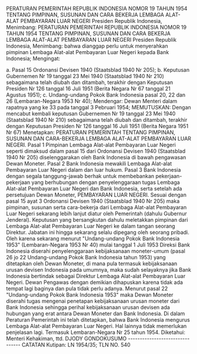  PERATURAN PEMERINTAH REPUBLIK INDONESIA NOMOR 19 TAHUN 1954 TENTANG PIMPINAN, SUSUNAN DAN CARA BEKERJA LEMBAGA ALAT-ALAT PEMBAYARAN LUAR NEGERI Presiden Republik Indonesia, Menimbang: PERATURAN PEMERINTAH REPUBLIK INDONESIA NOMOR 19 TAHUN 1954 TENTANG PIMPINAN, SUSUNAN DAN CARA BEKERJA LEMBAGA ALAT-ALAT PEMBAYARAN LUAR NEGERI Presiden Republik Indonesia, Menimbang: bahwa dianggap perlu untuk menyerahkan pimpinan Lembaga Alat-alat Pembayaran Luar Negeri kepada Bank Indonesia;
Mengingat:

a. Pasal 15 Ordonansi Devisen 1940 (Staatsblad 1940 Nr 205);
b. Keputusan Gubernemen Nr 19 tanggal 23 Mei 1940 (Staatsblad 1940 Nr 210) sebagaimana telah diubah dan ditambah, terakhir dengan Keputusan Presiden Nr 126 tanggal 16 Juli 1951 (Berita Negara Nr 67 tanggal 21 Agustus 1951);
c. Undang-undang Pokok Bank Indonesia pasal 20, 22 dan 26 (Lembaran-Negara 1953 Nr 40); Mendengar: Dewan Menteri dalam rapatnya yang ke 33 pada tanggal 3 Pebruari 1954;
MEMUTUSKAN:
 Dengan mencabut kembali keputusan Gubernemen Nr 19 tanggal 23 Mei 1940 (Staatsblad 1940 Nr 210) sebagaimana telah diubah dan ditambah, terakhir dengan Keputusan Presiden Nr 126 tanggal 16 Juli 1951 (Berita Negara 1951 Nr 67) Menetapkan: PERATURAN PEMERINTAH TENTANG PIMPINAN, SUSUNAN DAN CARA-BEKERJA LEMBAGA ALAT-ALAT PEMBAYARAN LUAR NEGERI. Pasal 1 Pimpinan Lembaga Alat-alat Pembayaran Luar Negeri seperti dimaksud dalam pasal 15 dari Ordonansi Devisen 1940 (Staatsblad 1940 Nr 205) diselenggarakan oleh Bank Indonesia di bawah pengawasan Dewan Moneter. Pasal 2 Bank Indonesia mewakili Lembaga Alat-alat Pembayaran Luar Negeri dalam dan luar hukum. Pasal 3 Bank Indonesia dengan segala tanggung-jawab berhak untuk membebankan pekerjaan-pekerjaan yang berhubungan dengan penyelenggaraan tugas Lembaga Alat-alat Pembayaran Luar Negeri dan Bank Indonesia, serta setelah ada persetujuan Dewan Moneter, PEMBAYARAN LUAR NEGERI. Sesuai dengan pasal 15 ayat 3 Ordonansi Devisen 1940 (Staatsblad 1940 Nr 205) maka pimpinan, susunan serta cara-bekerja dari Lembaga Alat-alat Pembayaran Luar Negeri sekarang lebih lanjut diatur oleh Pemerintah (dahulu Gubernur Jenderal). Keputusan yang bersangkutan dahulu meletakkan pimpinan dari Lembaga Alat-alat Pembayaran Luar Negeri ke dalam tangan seorang Direktur. Jabatan ini hingga sekarang selalu dipegang oleh seorang pribadi. Oleh karena sekarang menurut "Undang-undang Pokok Bank Indonesia 1953" (Lembaran-Negara 1953 Nr 40) mulai tanggal 1 Juli 1953 Direksi Bank Indonesia diserahi penyelenggaraan kebijaksanaan moneter-umum (pasal 26 jo 22 Undang-undang Pokok Bank Indonesia tahun 1953) yang ditetapkan oleh Dewan Moneter, di mana pula termasuk kebijaksanaan urusan devisen Indonesia pada umumnya, maka sudah selayaknya jika Bank Indonesia bertindak sebagai Direktur Lembaga Alat-alat Pembayaran Luar Negeri. Dewan Pengawas dengan demikian dihapuskan karena tidak ada tempat lagi baginya dan pula tidak perlu adanya. Menurut pasal 22 "Undang-undang Pokok Bank Indonesia 1953" maka Dewan Moneter diserahi tugas mengenai penetapan kebijaksanaan urusan moneter dari Bank Indonesia sehingga perihal kebijaksanaan urusan devisen ada hubungan yang erat antara Dewan Moneter dan Bank Indonesia. Di dalam Peraturan Pemerintah ini telah ditetapkan, bahwa Bank Indonesia mengurus Lembaga Alat-alat Pembayaran Luar Negeri. Hal lainnya tidak memerlukan penjelasan lagi. Termasuk Lembaran-Negara Nr 25 tahun 1954. Diketahui: Menteri Kehakiman, ttd. DJODY GONDOKUSUMO -------------------------------- CATATAN Kutipan: LN 1954/35; TLN NO. 540